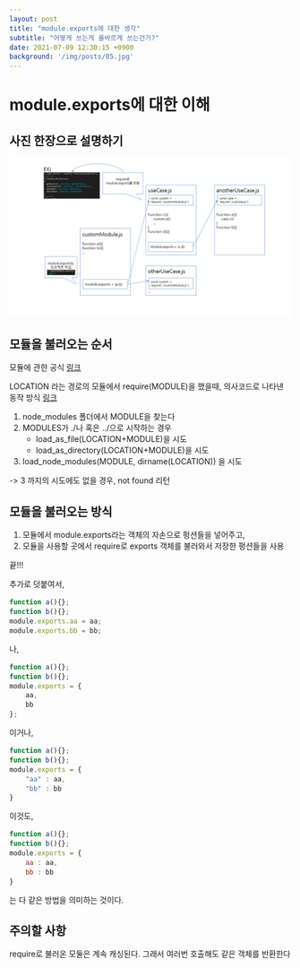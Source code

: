 ```yaml
---
layout: post
title: "module.exports에 대한 생각"
subtitle: "어떻게 쓰는게 올바르게 쓰는건가?"
date: 2021-07-09 12:30:15 +0900
background: '/img/posts/05.jpg'
---
```


# module.exports에 대한 이해

## 사진 한장으로 설명하기



![설명](/img/posts/21_07_09/module-explanation.png "도식도")


## 모듈을 불러오는 순서

모듈에 관한 공식 [링크](https://nodejs.sideeffect.kr/docs/v0.10.7/api/modules.html#modules_file_modules)


LOCATION 라는 경로의 모듈에서 require(MODULE)을 했을때, 
의사코드로 나타낸 동작 방식 [링크](https://nodejs.sideeffect.kr/docs/v0.10.7/api/modules.html#modules_all_together)
1. node_modules 폴더에서 MODULE을 찾는다
2. MODULES가 ./나 혹은 ../으로 시작하는 경우
    - load_as_file(LOCATION+MODULE)을 시도
    - load_as_directory(LOCATION+MODULE)을 시도
3. load_node_modules(MODULE, dirname(LOCATION)) 을 시도

-> 3 까지의 시도에도 없을 경우, not found 리턴


## 모듈을 불러오는 방식
1. 모듈에서 module.exports라는 객체의 자손으로 펑션들을 넣어주고, 
2. 모듈을 사용할 곳에서 require로 exports 객체를 불러와서 저장한 펑션들을 사용

끝!!!

추가로 덧붙여서,

``` javascript
function a(){};
function b(){};
module.exports.aa = aa;
module.exports.bb = bb;
```
나, 

``` javascript
function a(){};
function b(){};
module.exports = {
    aa,
    bb
};
```
이거나, 
``` javascript
function a(){};
function b(){};
module.exports = {
    "aa" : aa,
    "bb" : bb
}
```
이것도, 
``` javascript
function a(){};
function b(){};
module.exports = {
    aa : aa,
    bb : bb
}
```

는 다 같은 방법을 의미하는 것이다.



## 주의할 사항
require로 불러온 모둘은 계속 캐싱된다. 그래서 여러번 호출해도 같은 객체를 반환한다